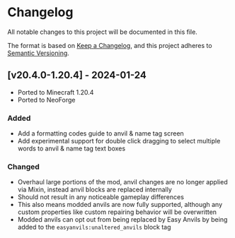 # Changelog
All notable changes to this project will be documented in this file.

The format is based on [Keep a Changelog](https://keepachangelog.com/en/1.0.0/),
and this project adheres to [Semantic Versioning](https://semver.org/spec/v2.0.0.html).

## [v20.4.0-1.20.4] - 2024-01-24
- Ported to Minecraft 1.20.4
- Ported to NeoForge
### Added
- Add a formatting codes guide to anvil & name tag screen
- Add experimental support for double click dragging to select multiple words to anvil & name tag text boxes
### Changed
- Overhaul large portions of the mod, anvil changes are no longer applied via Mixin, instead anvil blocks are replaced internally
- Should not result in any noticeable gameplay differences
- This also means modded anvils are now fully supported, although any custom properties like custom repairing behavior will be overwritten
- Modded anvils can opt out from being replaced by Easy Anvils by being added to the `easyanvils:unaltered_anvils` block tag
